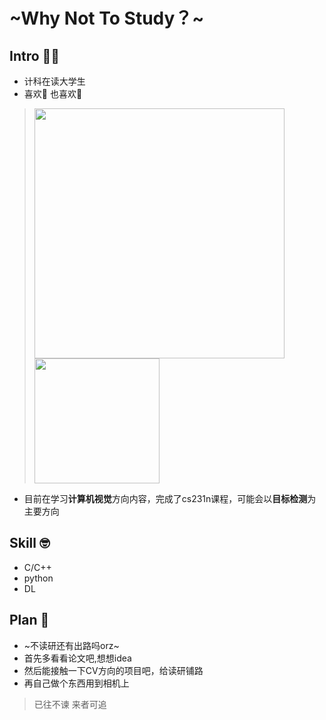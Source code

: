 # ~Why Not To Study？~
## **Intro** 🙋‍♂️
* 计科在读大学生
* 喜欢🏀 也喜欢📸
 > <img src="https://github.com/user-attachments/assets/23893d38-c328-4de4-83a1-56e7920f96e5"  width="400px">
 > <img src="https://github.com/user-attachments/assets/f27a3b07-08e7-4509-80f8-1fc4fbf38fb5"  width="200px">
* 目前在学习**计算机视觉**方向内容，完成了cs231n课程，可能会以**目标检测**为主要方向
## **Skill** 🤓
* C/C++
* python
* DL
## **Plan** 🤔
* ~不读研还有出路吗orz~
* 首先多看看论文吧,想想idea
* 然后能接触一下CV方向的项目吧，给读研铺路
* 再自己做个东西用到相机上

> 已往不谏 来者可追
